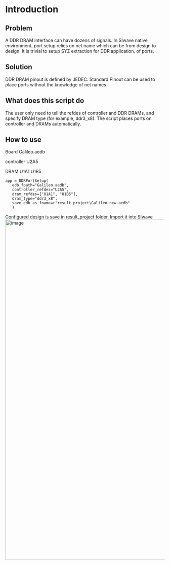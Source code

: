 # Introduction
## Problem
A DDR DRAM interface can have dozens of signals. In SIwave native environment, port setup relies on net name which can 
be from design to design. It is trivial to setup SYZ extraction for DDR application. 
of ports. 
## Solution
DDR DRAM pinout is defined by JEDEC. Standard Pinout can be used to place ports without the knowledge of net names.
## What does this script do
The user only need to tell the refdes of controller and DDR DRAMs, and specify DRAM type (for example, ddr3_x8). The
script places ports on controller and DRAMs automatically.
## How to use
Board Galileo.aedb

controller U2A5

DRAM U1A1 U1B5
```
app = DDRPortSetup(
   edb_fpath="Galileo.aedb",
   controller_refdes="U2A5",
   dram_refdes=["U1A1", "U1B5"],
   dram_type="ddr3_x8",
   save_edb_as_fname=r"result_project\Galileo_new.aedb"
   )
```
Configured design is save in result_project folder.
Import it into SIwave
<img width="1072" alt="image" src="https://user-images.githubusercontent.com/27995305/180188430-b28e30e8-fbb1-4cce-831e-97e30c8e4d4f.png">
